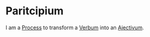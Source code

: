 # Paritcipium

I am a [Process](60062.md) to transform a [Verbum](650016.md) into an [Ajectivum](650017.md).